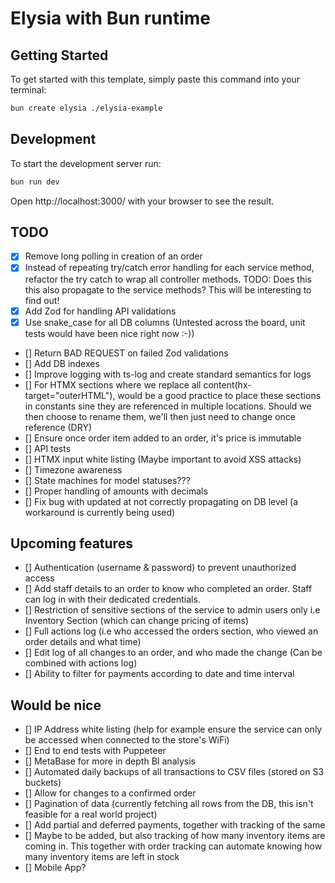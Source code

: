 # Elysia with Bun runtime

## Getting Started
To get started with this template, simply paste this command into your terminal:
```bash
bun create elysia ./elysia-example
```

## Development
To start the development server run:
```bash
bun run dev
```

Open http://localhost:3000/ with your browser to see the result.

## TODO
- [X] Remove long polling in creation of an order
- [X] Instead of repeating try/catch error handling for each service method, refactor the try catch to wrap all controller methods. TODO: Does this this also propagate to the service methods? This will be interesting to find out!
- [X] Add Zod for handling API validations
- [X] Use snake_case for all DB columns (Untested across the board, unit tests would have been nice right now :-))
- [] Return BAD REQUEST on failed Zod validations
- [] Add DB indexes
- [] Improve logging with ts-log and create standard semantics for logs
- [] For HTMX sections where we replace all content(hx-target="outerHTML"), would be a good practice to place these sections in constants sine they are referenced in multiple locations. Should we then choose to rename them, we'll then just need to change once reference (DRY)
- [] Ensure once order item added to an order, it's price is immutable
- [] API tests
- [] HTMX input white listing (Maybe important to avoid XSS attacks)
- [] Timezone awareness
- [] State machines for model statuses???
- [] Proper handling of amounts with decimals
- [] Fix bug with updated at not correctly propagating on DB level (a workaround is currently being used)

## Upcoming features
- [] Authentication (username & password) to prevent unauthorized access
- [] Add staff details to an order to know who completed an order. Staff can log in with their dedicated credentials.
- [] Restriction of sensitive sections of the service to admin users only i.e Inventory Section (which can change pricing of items)
- [] Full actions log (i.e who accessed the orders section, who viewed an order details and what time)
- [] Edit log of all changes to an order, and who made the change (Can be combined with actions log)
- [] Ability to filter for payments according to date and time interval

## Would be nice
- [] IP Address white listing (help for example ensure the service can only be accessed when connected to the store's WiFi)
- [] End to end tests with Puppeteer
- [] MetaBase for more in depth BI analysis
- [] Automated daily backups of all transactions to CSV files (stored on S3 buckets)
- [] Allow for changes to a confirmed order
- [] Pagination of data (currently fetching all rows from the DB, this isn't feasible for a real world project)
- [] Add partial and deferred payments, together with tracking of the same
- [] Maybe to be added, but also tracking of how many inventory items are coming in. This together with order tracking can automate knowing how many inventory items are left in stock
- [] Mobile App?
